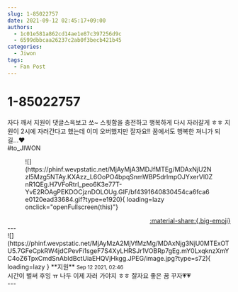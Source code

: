 ```yaml
---
slug: 1-85022757
date: 2021-09-12 02:45:17+09:00
authors:
  - 1c01e581a862cd14ae1e87c397256d9c
  - 6599dbbcaa26237c2ab0f3becb421b45
categories:
  - Jiwon
tags:
  - Fan Post
---
```


# 1-85022757

<div class="post-container" markdown="1">
<div class="content-container md-sidebar__scrollwrap" markdown="1">

자다 깨서 지원이 댓글스윽보고 쏘~ 스윗함을 충전하고 행복하게 다시 자러갈게 ㅎㅎ 지원이 2시에 자러간다고 했는데 이미 오버했지만 잘자요!! 꿈에서도 행복한 져니가 되길...❤️<br>\#to_JIWON
<figure markdown="1">
![](https://phinf.wevpstatic.net/MjAyMjA3MDJfMTEg/MDAxNjU2NzI5Mzg5NTAy.KXAzz_L6OoPO4bpqSnmWBP5drlmpOJYxerVl0ZnR1QEg.H7VFoRtrl_peo6K3e77T-YvE2ROAgPEKDOCjznDOLOUg.GIF/bf4391640830454ca6fca6e0120ead33684.gif?type=e1920){ loading=lazy onclick="openFullscreen(this)"}
</figure>


</div>
</div>

<div style="text-align: right;" markdown="1">
<a href="https://weverse.io/fromis9/fanpost/1-85022757" style="text-align: right;">:material-share:{.big-emoji}</a>
</div>
---

<div class="comments-container md-sidebar__scrollwrap" markdown="1">
<div class="comment" markdown="1">
<div class='id-container' markdown="1">
![](https://phinf.wevpstatic.net/MjAyMzA2MjVfMzMg/MDAxNjg3NjU0MTExOTU5.7GFeCpkRW4jdCPevFi1sgeF7S4XyLHRSJr1VOBRp7gEg.mY0LxqknzXmYC4oZ6TpxCmdSnAbldBctUiaEHQVjHkgg.JPEG/image.jpg?type=s72){ loading=lazy }
**<span class="artist">지원</span>** <small>Sep 12 2021, 02:46</small><br>
</div>
<div class='comment-body' markdown="1">
시간이 벌써 후잉 ㅠ 나두 이제 자러 가야지 ㅎㅎ 잘자요 좋은 꿈 꾸자💗💗
</div>
</div>
</div>
---
